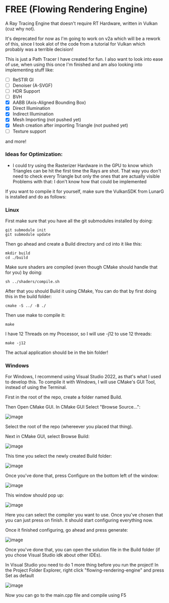 # FREE (Flowing Rendering Engine)
A Ray Tracing Engine that doesn't require RT Hardware, written in Vulkan (cuz why not).

It's deprecated for now as I'm going to work on v2a which will be a rework of this,
since I took alot of the code from a tutorial for Vulkan which probably was a terrible decision!

This is just a Path Tracer I have created for fun. I also want to look into ease of use, when using this once I'm finished
and am also looking into implementing stuff like:

- [ ] ReSTIR GI
- [ ] Denoiser (A-SVGF)
- [ ] HDR Support
- [ ] BVH
- [x] AABB (Axis-Aligned Bounding Box)
- [x] Direct Illumination
- [x] Indirect Illumination
- [x] Mesh Importing (not pushed yet)
- [x] Mesh creation after importing Triangle  (not pushed yet)
- [ ] Texture support

and more!

### Ideas for Optimization:
- I could try using the Rasterizer Hardware in the GPU to know which Triangles can be hit the first time the Rays are shot. That way you don't need to check every Triangle but only the ones that are actually visible
Problems with that: I don't know how that could be implemented

If you want to compile it for yourself, make sure the VulkanSDK from LunarG is installed and do as follows:

### Linux

First make sure that you have all the git submodules installed by doing:
```
git submodule init
git submodule update
```

Then go ahead and create a Build directory and cd into it like this:
```
mkdir build
cd ./build
```

Make sure shaders are compiled (even though CMake should handle that for you) by doing:
```
sh ../shaders/compile.sh
```

After that you should Build it using CMake,
You can do that by first doing this in the build folder:
```
cmake -S ../ -B ./
```

Then use make to compile it:
```
make
```

I have 12 Threads on my Processor, so I will use -j12 to use 12 threads:
```
make -j12
```

The actual application should be in the bin folder!

### Windows

For Windows, I recommend using Visual Studio 2022, as that's what I used to develop this.
To compile it with Windows, I will use CMake's GUI Tool, instead of using the Terminal.

First in the root of the repo, create a folder named Build.

Then Open CMake GUI.
In CMake GUI Select "Browse Source...":

![image](https://user-images.githubusercontent.com/96610933/229748141-f254a008-f692-4cca-a5a0-a65e37edfc16.png)

Select the root of the repo (whereever you placed that thing).

Next in CMake GUI, select Browse Build:

![image](https://user-images.githubusercontent.com/96610933/229749035-a125a6c5-601c-4a46-b2b7-d4d6f28aa544.png)

This time you select the newly created Build folder:

![image](https://user-images.githubusercontent.com/96610933/229749336-9151f681-ca1a-4c88-b1c0-3b510cdffa88.png)

Once you've done that, press Configure on the bottom left of the window:

![image](https://user-images.githubusercontent.com/96610933/229749497-6b75ccf6-737f-4d49-9b53-42db57014791.png)

This window should pop up:

![image](https://user-images.githubusercontent.com/96610933/229749802-e2801685-1c50-41c1-aabc-a6e72acfc9fa.png)

Here you can select the compiler you want to use. Once you've chosen that you can just press on finish.
It should start configuring everything now.

Once it finished configuring, go ahead and press generate:

![image](https://user-images.githubusercontent.com/96610933/229750812-0efdf4ab-492a-46cb-a343-68b2bb45faf0.png)

Once you've done that, you can open the solution file in the Build folder (if you chose Visual Studio idk about other IDEs).

In Visual Studio you need to do 1 more thing before you run the project!
In the Project Folder Explorer, right click "flowing-rendering-engine" and press Set as default

![image](https://user-images.githubusercontent.com/96610933/229752047-60f85e50-f3b6-4123-90d8-6a4f8b17417f.png)

Now you can go to the main.cpp file and compile using F5
